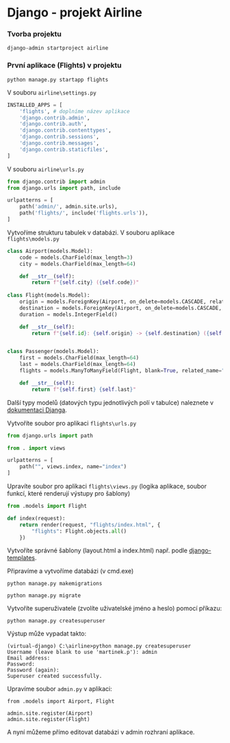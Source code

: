 # Django - projekt Airline

### Tvorba projektu

```
django-admin startproject airline
```

### První aplikace (Flights) v projektu

```
python manage.py startapp flights
```

V souboru `airline\settings.py`

```python
INSTALLED_APPS = [
    'flights', # doplníme název aplikace
    'django.contrib.admin',
    'django.contrib.auth',
    'django.contrib.contenttypes',
    'django.contrib.sessions',
    'django.contrib.messages',
    'django.contrib.staticfiles',
]
```

V souboru `airline\urls.py`

```python
from django.contrib import admin
from django.urls import path, include

urlpatterns = [
    path('admin/', admin.site.urls),
    path('flights/', include('flights.urls')),
]
```

Vytvoříme strukturu tabulek v databázi. V souboru aplikace `flights\models.py`

```python
class Airport(models.Model):
    code = models.CharField(max_length=3)
    city = models.CharField(max_length=64)

    def __str__(self):
        return f"{self.city} ({self.code})"
    
class Flight(models.Model):
    origin = models.ForeignKey(Airport, on_delete=models.CASCADE, related_name="departures")
    destination = models.ForeignKey(Airport, on_delete=models.CASCADE, related_name="arrivals")
    duration = models.IntegerField()

    def __str__(self):
        return f"{self.id}: {self.origin} -> {self.destination} ({self.duration})"


class Passenger(models.Model):
    first = models.CharField(max_length=64)
    last = models.CharField(max_length=64)
    flights = models.ManyToManyField(Flight, blank=True, related_name="passengers")

    def __str__(self):
        return f"{self.first} {self.last}"    
```

Další typy modelů (datových typu jednotlivých polí v tabulce) naleznete v [dokumentaci Djanga](https://docs.djangoproject.com/en/5.0/ref/models/fields/).

Vytvoříte soubor pro aplikaci `flights\urls.py`

```python
from django.urls import path 

from . import views

urlpatterns = [
    path("", views.index, name="index")
]
```

Upravíte soubor pro aplikaci `flights\views.py` (logika aplikace, soubor funkcí, které renderují výstupy pro šablony)

```python
from .models import Flight

def index(request):
    return render(request, "flights/index.html", {
        "flights": Flight.objects.all()
    })
```
Vytvoříte správné šablony (layout.html a index.html) např. podle [django-templates](django-templates.md).

Připravíme a vytvoříme databázi (v cmd.exe)

```
python manage.py makemigrations
```

```
python manage.py migrate
```

Vytvoříte superuživatele (zvolíte uživatelské jméno a heslo) pomocí příkazu:

```
python manage.py createsuperuser
```
Výstup může vypadat takto:

```
(virtual-django) C:\airline>python manage.py createsuperuser
Username (leave blank to use 'martinek.p'): admin
Email address:
Password:
Password (again):
Superuser created successfully.
```

Upravíme soubor `admin.py` v aplikaci:

```
from .models import Airport, Flight

admin.site.register(Airport)
admin.site.register(Flight)
```
A nyní můžeme přímo editovat databázi v admin rozhraní aplikace.


